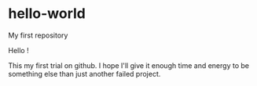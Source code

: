 # hello-world
My first repository

Hello !

This my first trial on github. I hope I'll give it enough time and energy to be something else than just another failed project.
